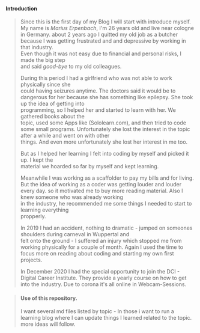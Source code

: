 #### Introduction

>Since this is the first day of my Blog I will start with introduce myself.
>My name is _*Marius Erpenbach*_, I'm 26 years old and live near cologne in Germany. 
>about 2 years ago I quitted my old job as a butcher because I was getting frustrated and
>and depressive by working in that industry.  
>Even though it was not easy due to financial and personal risks, I made the big step  
>and said _good-bye_ to my old colleagues. 
>
>During this period I had a girlfriend who was not able to work physically since she  
>could having seizures anytime. The doctors said it would be to dangerous for her 
>because she has something like epilepsy. She took up the idea of getting into  
>programming, so I helped her and started to learn with her. We gathered books about the  
>topic, used some Apps like (Sololearn.com), and then tried to code some small programs.
>Unfortunately she lost the interest in the topic after a while and went on with other  
>things. And even more unfortunately she lost her interest in me too.
>
>But as I helped her learning I felt into coding by myself and picked it up. I kept the  
>material we hoarded so far by myself and kept learning.
>
>Meanwhile I was working as a scaffolder to pay my bills and for living.
>But the idea of working as a coder was getting louder and louder every day. so it 
>motivated me to buy more reading material. Also I knew someone who was already working  
>in the industry, he recommended me some things I needed to start to learning everything  
>propperly. 
>
>In 2019 I had an accident, nothing to dramatic - jumped on someones shoulders during carneval in Wuppertal and  
>felt onto the ground - I suffered an injury which stopped me from working physically for a couple of month.
>Again I used the time to focus more on reading about coding and starting my own first projects.
>
>In December 2020 I had the special opportunity to join the DCI - Digital Career Institute.
>They provide a yearly course on how to get into the industry. Due to corona it's all online in Webcam-Sessions.
>

> #### Use of this repository.
> I want several md files listed by topic - In those i want to run a learning blog where I can update things I learned related to the topic.
> more ideas will follow.
>
